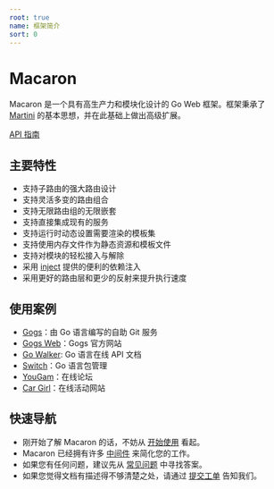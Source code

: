 ```yaml
---
root: true
name: 框架简介
sort: 0
---
```


# Macaron

Macaron 是一个具有高生产力和模块化设计的 Go Web 框架。框架秉承了 [Martini](https://github.com/go-martini/martini) 的基本思想，并在此基础上做出高级扩展。

[API 指南](https://gowalker.org/github.com/Unknwon/macaron)

## 主要特性

- 支持子路由的强大路由设计
- 支持灵活多变的路由组合
- 支持无限路由组的无限嵌套
- 支持直接集成现有的服务
- 支持运行时动态设置需要渲染的模板集
- 支持使用内存文件作为静态资源和模板文件
- 支持对模块的轻松接入与解除
- 采用 [inject](https://github.com/codegangsta/inject) 提供的便利的依赖注入
- 采用更好的路由层和更少的反射来提升执行速度

## 使用案例

- [Gogs](https://github.com/gogits/gogs)：由 Go 语言编写的自助 Git 服务
- [Gogs Web](https://github.com/gogits/gogsweb)：Gogs 官方网站
- [Go Walker](https://gowalker.org): Go 语言在线 API 文档
- [Switch](https://github.com/gpmgo/switch)：Go 语言包管理
- [YouGam](http://yougam.com)：在线论坛
- [Car Girl](http://qcnl.gzsy.com/)：在线活动网站

## 快速导航

- 刚开始了解 Macaron 的话，不妨从 [开始使用](./getting_started) 看起。
- Macaron 已经拥有许多 [中间件](../middlewares) 来简化您的工作。
- 如果您有任何问题，建议先从 [常见问题](../faqs) 中寻找答案。
- 如果您觉得文档有描述得不够清楚之处，请通过 [提交工单](https://github.com/macaron-contrib/docs/issues) 告知我们。
